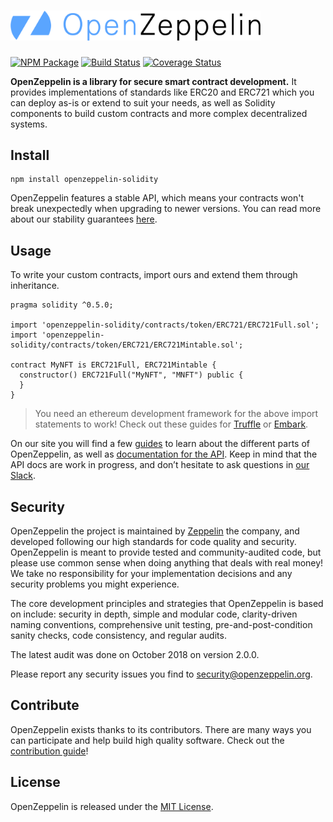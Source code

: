 # <img src="logo.png" alt="OpenZeppelin" width="400px">

[![NPM Package](https://img.shields.io/npm/v/openzeppelin-solidity.svg?style=flat-square)](https://www.npmjs.org/package/openzeppelin-solidity)
[![Build Status](https://travis-ci.com/OpenZeppelin/openzeppelin-solidity.svg?branch=master)](https://travis-ci.com/OpenZeppelin/openzeppelin-solidity)
[![Coverage Status](https://coveralls.io/repos/github/OpenZeppelin/openzeppelin-solidity/badge.svg?branch=master)](https://coveralls.io/github/OpenZeppelin/openzeppelin-solidity?branch=master)

**OpenZeppelin is a library for secure smart contract development.** It provides implementations of standards like ERC20 and ERC721 which you can deploy as-is or extend to suit your needs, as well as Solidity components to build custom contracts and more complex decentralized systems.

## Install

```
npm install openzeppelin-solidity
```

OpenZeppelin features a stable API, which means your contracts won't break unexpectedly when upgrading to newer versions. You can read more about our stability guarantees [here](https://forum.zeppelin.solutions/t/api-stability/138).

## Usage

To write your custom contracts, import ours and extend them through inheritance.

```solidity
pragma solidity ^0.5.0;

import 'openzeppelin-solidity/contracts/token/ERC721/ERC721Full.sol';
import 'openzeppelin-solidity/contracts/token/ERC721/ERC721Mintable.sol';

contract MyNFT is ERC721Full, ERC721Mintable {
  constructor() ERC721Full("MyNFT", "MNFT") public {
  }
}
```

> You need an ethereum development framework for the above import statements to work! Check out these guides for [Truffle] or [Embark].

On our site you will find a few [guides] to learn about the different parts of OpenZeppelin, as well as [documentation for the API][API docs]. Keep in mind that the API docs are work in progress, and don’t hesitate to ask questions in [our Slack][Slack].

## Security

OpenZeppelin the project is maintained by [Zeppelin] the company, and developed following our high standards for code quality and security. OpenZeppelin is meant to provide tested and community-audited code, but please use common sense when doing anything that deals with real money! We take no responsibility for your implementation decisions and any security problems you might experience.

The core development principles and strategies that OpenZeppelin is based on include: security in depth, simple and modular code, clarity-driven naming conventions, comprehensive unit testing, pre-and-post-condition sanity checks, code consistency, and regular audits.

The latest audit was done on October 2018 on version 2.0.0.

Please report any security issues you find to security@openzeppelin.org.

## Contribute

OpenZeppelin exists thanks to its contributors. There are many ways you can participate and help build high quality software. Check out the [contribution guide]!

## License

OpenZeppelin is released under the [MIT License](LICENSE).


[API docs]: https://openzeppelin.org/api/docs/token_ERC721_ERC721BasicToken.html
[guides]: https://openzeppelin.org/api/docs/get-started.html
[Slack]: https://slack.openzeppelin.org
[Zeppelin]: https://zeppelin.solutions
[contribution guide]: CONTRIBUTING.md
[Truffle]: https://truffleframework.com/docs/truffle/quickstart
[Embark]: https://embark.status.im/docs/quick_start.html
